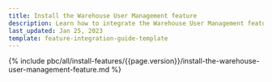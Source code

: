 ```yaml
---
title: Install the Warehouse User Management feature
description: Learn how to integrate the Warehouse User Management feature into your project
last_updated: Jan 25, 2023
template: feature-integration-guide-template
---
```


{% include pbc/all/install-features/{{page.version}}/install-the-warehouse-user-management-feature.md %} <!-- To edit, see /_includes/pbc/all/install-features/202304.0/install-the-warehouse-user-management-feature.md -->